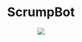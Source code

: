 <h1 id="title" align="center">ScrumpBot</h1>
<p align="center"><img src="https://scrumpbot.com/banner.png"></p>
